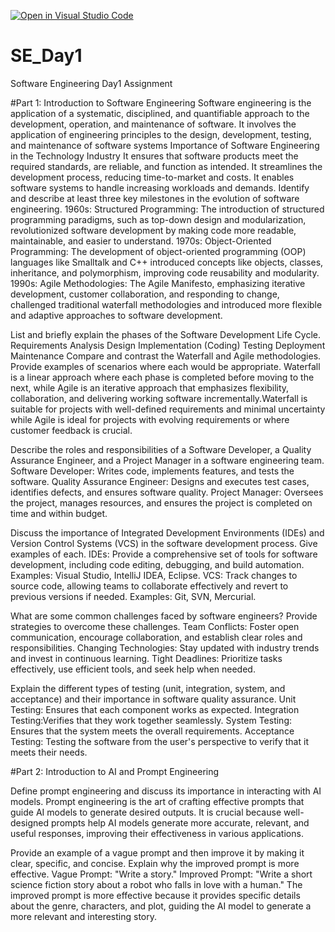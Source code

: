 [![Open in Visual Studio Code](https://classroom.github.com/assets/open-in-vscode-2e0aaae1b6195c2367325f4f02e2d04e9abb55f0b24a779b69b11b9e10269abc.svg)](https://classroom.github.com/online_ide?assignment_repo_id=15605265&assignment_repo_type=AssignmentRepo)
# SE_Day1
Software Engineering Day1 Assignment

#Part 1: Introduction to Software Engineering
Software engineering is the application of a systematic, disciplined, and quantifiable approach to the development, operation, and maintenance of software. It involves the application of engineering principles to the design, development, testing, and maintenance of software systems
Importance of Software Engineering in the Technology Industry
It ensures that software products meet the required standards, are reliable, and function as intended.
It streamlines the development process, reducing time-to-market and costs.
It enables software systems to handle increasing workloads and demands.
Identify and describe at least three key milestones in the evolution of software engineering.
1960s: Structured Programming: The introduction of structured programming paradigms, such as top-down design and modularization, revolutionized software development by making code more readable, maintainable, and easier to understand.
1970s: Object-Oriented Programming: The development of object-oriented programming (OOP) languages like Smalltalk and C++ introduced concepts like objects, classes, inheritance, and polymorphism, improving code reusability and modularity.
1990s: Agile Methodologies: The Agile Manifesto, emphasizing iterative development, customer collaboration, and responding to change, challenged traditional waterfall methodologies and introduced more flexible and adaptive approaches to software development.

List and briefly explain the phases of the Software Development Life Cycle.
Requirements Analysis
Design
Implementation (Coding) 
Testing
Deployment
Maintenance
Compare and contrast the Waterfall and Agile methodologies. Provide examples of scenarios where each would be appropriate.
Waterfall is a  linear approach where each phase is completed before moving to the next, while Agile is an iterative approach that emphasizes flexibility, collaboration, and delivering working software incrementally.Waterfall is suitable for projects with well-defined requirements and minimal uncertainty while Agile  is ideal for projects with evolving requirements or where customer feedback is crucial.

Describe the roles and responsibilities of a Software Developer, a Quality Assurance Engineer, and a Project Manager in a software engineering team.
Software Developer: Writes code, implements features, and tests the software.
Quality Assurance Engineer: Designs and executes test cases, identifies defects, and ensures software quality.
Project Manager: Oversees the project, manages resources, and ensures the project is completed on time and within budget.

Discuss the importance of Integrated Development Environments (IDEs) and Version Control Systems (VCS) in the software development process. Give examples of each.
IDEs: Provide a comprehensive set of tools for software development, including code editing, debugging, and build automation. Examples: Visual Studio, IntelliJ IDEA, Eclipse.
VCS: Track changes to source code, allowing teams to collaborate effectively and revert to previous versions if needed. Examples: Git, SVN, Mercurial.

What are some common challenges faced by software engineers? Provide strategies to overcome these challenges.
Team Conflicts: Foster open communication, encourage collaboration, and establish clear roles and responsibilities.
Changing Technologies: Stay updated with industry trends and invest in continuous learning.
Tight Deadlines: Prioritize tasks effectively, use efficient tools, and seek help when needed.

Explain the different types of testing (unit, integration, system, and acceptance) and their importance in software quality assurance.
Unit Testing: Ensures that each component works as expected.
Integration Testing:Verifies that they work together seamlessly.
System Testing: Ensures that the system meets the overall requirements.
Acceptance Testing: Testing the software from the user's perspective to verify that it meets their needs.

#Part 2: Introduction to AI and Prompt Engineering


Define prompt engineering and discuss its importance in interacting with AI models.
Prompt engineering is the art of crafting effective prompts that guide AI models to generate desired outputs. It is crucial because well-designed prompts help AI models generate more accurate, relevant, and useful responses, improving their effectiveness in various applications.

Provide an example of a vague prompt and then improve it by making it clear, specific, and concise. Explain why the improved prompt is more effective.
Vague Prompt: "Write a story." 
Improved Prompt: "Write a short science fiction story about a robot who falls in love with a human."
The improved prompt is more effective because it provides specific details about the genre, characters, and plot, guiding the AI model to generate a more relevant and interesting story.

